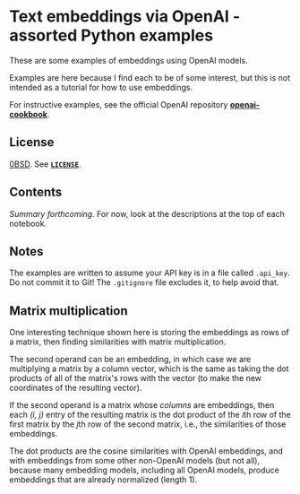 <!-- SPDX-License-Identifier: 0BSD -->

# Text embeddings via OpenAI - assorted Python examples

These are some examples of embeddings using OpenAI models.

Examples are here because I find each to be of some interest, but this is not
intended as a tutorial for how to use embeddings.

For instructive examples, see the official OpenAI repository
[**openai-cookbook**](https://github.com/openai/openai-cookbook).

## License

[0BSD](https://spdx.org/licenses/0BSD.html). See [**`LICENSE`**](LICENSE).

## Contents

*Summary forthcoming.* For now, look at the descriptions at the top of each
notebook.

## Notes

The examples are written to assume your API key is in a file called `.api_key`.
Do not commit it to Git! The `.gitignore` file excludes it, to help avoid that.

## Matrix multiplication

One interesting technique shown here is storing the embeddings as rows of a
matrix, then finding similarities with matrix multiplication.

The second operand can be an embedding, in which case we are multiplying a
matrix by a column vector, which is the same as taking the dot products of all
of the matrix's rows with the vector (to make the new coordinates of the
resulting vector).

If the second operand is a matrix whose *columns* are embeddings, then each
*(i, j)* entry of the resulting matrix is the dot product of the *i*th row of
the first matrix by the *j*th row of the second matrix, i.e., the similarities
of those embeddings.

The dot products are the cosine similarities with OpenAI embeddings, and with
embeddings from some other non-OpenAI models (but not all), because many
embedding models, including all OpenAI models, produce embeddings that are
already normalized (length 1).
